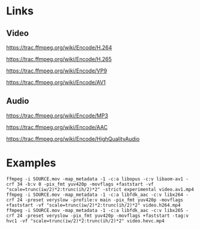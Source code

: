 # Links

## Video

https://trac.ffmpeg.org/wiki/Encode/H.264

https://trac.ffmpeg.org/wiki/Encode/H.265

https://trac.ffmpeg.org/wiki/Encode/VP9

https://trac.ffmpeg.org/wiki/Encode/AV1

## Audio

https://trac.ffmpeg.org/wiki/Encode/MP3

https://trac.ffmpeg.org/wiki/Encode/AAC

https://trac.ffmpeg.org/wiki/Encode/HighQualityAudio

# Examples

```
ffmpeg -i SOURCE.mov -map_metadata -1 -c:a libopus -c:v libaom-av1 -crf 34 -b:v 0 -pix_fmt yuv420p -movflags +faststart -vf "scale=trunc(iw/2)*2:trunc(ih/2)*2" -strict experimental video.av1.mp4
ffmpeg -i SOURCE.mov -map_metadata -1 -c:a libfdk_aac -c:v libx264 -crf 24 -preset veryslow -profile:v main -pix_fmt yuv420p -movflags +faststart -vf "scale=trunc(iw/2)*2:trunc(ih/2)*2" video.h264.mp4
ffmpeg -i SOURCE.mov -map_metadata -1 -c:a libfdk_aac -c:v libx265 -crf 24 -preset veryslow -pix_fmt yuv420p -movflags +faststart -tag:v hvc1 -vf "scale=trunc(iw/2)*2:trunc(ih/2)*2" video.hevc.mp4
```
